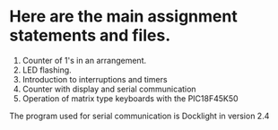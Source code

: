 <h1>Here are the main assignment statements and files.</h1>
<ol>
    <li>Counter of 1's in an arrangement.</li>
    <li>LED flashing.</li>
    <li>Introduction to interruptions and timers</li>
    <li>Counter with display and serial communication</li>
    <li>Operation of matrix type keyboards with the PIC18F45K50</li>
</ol>
<p>The program used for serial communication is Docklight in version 2.4</p>
